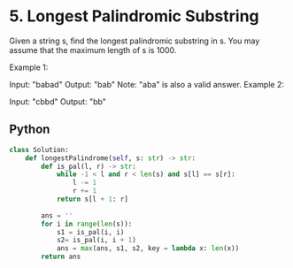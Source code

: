# 5. Longest Palindromic Substring
Given a string s, find the longest palindromic substring in s. You may assume that the maximum length of s is 1000.

Example 1:

Input: "babad"
Output: "bab"
Note: "aba" is also a valid answer.
Example 2:

Input: "cbbd"
Output: "bb"
## Python
``` python
class Solution:
    def longestPalindrome(self, s: str) -> str:
        def is_pal(l, r) -> str:
            while -1 < l and r < len(s) and s[l] == s[r]:
                l -= 1
                r += 1
            return s[l + 1: r]
        
        ans = ''
        for i in range(len(s)):
            s1 = is_pal(i, i)
            s2= is_pal(i, i + 1)
            ans = max(ans, s1, s2, key = lambda x: len(x))
        return ans
```